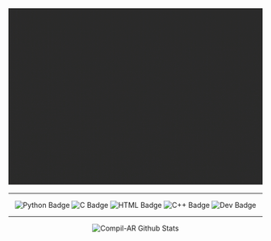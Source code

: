 <div align="center">

<img src="https://github.com/Compil-AR/Compil-AR/blob/main/lg.gif" width="1000" height="350">

---

![Python Badge](https://img.shields.io/badge/-Python-%230075a8?logo=python&logoColor=white&style=flat-square)
![C Badge](https://img.shields.io/badge/C-%2300599C?logo=c&logoColor=white&style=flat-square)
![HTML Badge](https://img.shields.io/badge/-HTML-%23de4b25?logo=html5&logoColor=white&style=flat-square)
![C++ Badge](https://img.shields.io/badge/C++-%2300599C?logo=c%2B%2B&logoColor=white&style=flat-square)
![Dev Badge](https://img.shields.io/badge/Dev+-16B5E8?style=flat-square)

---

![Compil-AR Github Stats](https://github-readme-stats.vercel.app/api?username=Compil-AR&show_icons=true&include_all_commits=true&theme=radical)

</div>


